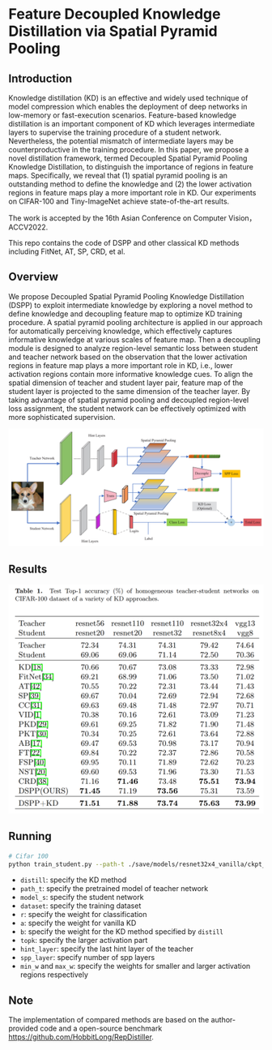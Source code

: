 # Feature Decoupled Knowledge Distillation via Spatial Pyramid Pooling

## Introduction

Knowledge distillation (KD) is an effective and widely used technique of model compression which enables the deployment of deep networks in low-memory or fast-execution scenarios. Feature-based knowledge distillation is an important component of KD which leverages intermediate layers to supervise the training procedure of a student network. Nevertheless, the potential mismatch of intermediate layers may be counterproductive in the training procedure. In this paper, we propose a novel distillation framework, termed Decoupled Spatial Pyramid Pooling Knowledge Distillation, to distinguish the importance of regions in feature maps. Specifically, we reveal that (1) spatial pyramid pooling is an outstanding method to define the knowledge and  (2) the lower activation regions in feature maps play a more important role in KD. Our experiments on CIFAR-100 and Tiny-ImageNet achieve state-of-the-art results.

The work is accepted by the 16th Asian Conference on Computer Vision， ACCV2022.

This repo contains the code of DSPP and other classical KD methods including FitNet, AT, SP, CRD, et al.

## Overview

We propose Decoupled Spatial Pyramid Pooling Knowledge Distillation (DSPP) to exploit intermediate knowledge by exploring a novel method to define knowledge and decoupling feature map to optimize KD training procedure. A spatial pyramid pooling architecture is applied in our approach for automatically perceiving knowledge, which effectively captures informative knowledge at various scales of feature map. Then a decoupling module is designed to analyze region-level semantic loss between student and teacher network based on the observation that the lower activation regions in feature map plays a more important role in KD, i.e., lower activation regions contain more informative knowledge cues. To align the spatial dimension of teacher and student layer pair, feature map of the student layer is projected to the same dimension of the teacher layer. By taking advantage of spatial pyramid pooling and decoupled region-level loss assignment, the student network can be effectively optimized with more sophisticated supervision. 

<img src="images/overview.png" alt="overview" style="zoom:80%;" />

## Results

<img src="images/results.png" style="zoom:50%;" />

## Running

```bash
# Cifar 100
python train_student.py --path-t ./save/models/resnet32x4_vanilla/ckpt_epoch_240.pth --distill SPP --model_s resnet8x4 -r 1 -a 1 -b 1 --topk 100 --hint_layer 3 --spp_layer 3 --dataset cifar100 --min_w 10 --max_w 1 --trial 0 
```

- `distill`: specify the KD method
- `path_t`: specify the pretrained model of teacher network
- `model_s`: specify the student network
- `dataset`: specify the training dataset
- `r`: specify the weight for classification
- `a`: specify the weight for vanilla KD
- `b`: specify the weight for the KD method specified by `distill`
- `topk`: specify the larger activation part
- `hint_layer`: specify the last hint layer of the teacher
- `spp_layer`: specify number of spp layers
- `min_w` and `max_w`: specify the weights for smaller and larger activation regions respectively

## Note

The implementation of compared methods are based on the author-provided code and a open-source benchmark https://github.com/HobbitLong/RepDistiller. 

